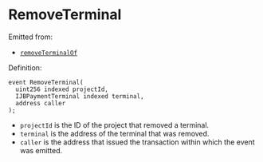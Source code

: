 # RemoveTerminal

Emitted from:

* [`removeTerminalOf`](../write/removeterminalof.md)

Definition:

```solidity
event RemoveTerminal(
  uint256 indexed projectId,
  IJBPaymentTerminal indexed terminal,
  address caller
);
```

* `projectId` is the ID of the project that removed a terminal.
* `terminal` is the address of the terminal that was removed.
* `caller` is the address that issued the transaction within which the event was emitted.
